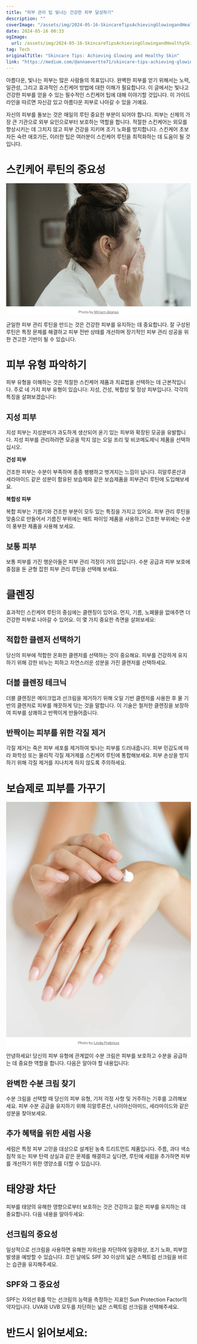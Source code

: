 ```yaml
---
title: "피부 관리 팁 빛나는 건강한 피부 달성하기"
description: ""
coverImage: "/assets/img/2024-05-16-SkincareTipsAchievingGlowingandHealthySkin_0.png"
date: 2024-05-16 00:33
ogImage: 
  url: /assets/img/2024-05-16-SkincareTipsAchievingGlowingandHealthySkin_0.png
tag: Tech
originalTitle: "Skincare Tips: Achieving Glowing and Healthy Skin"
link: "https://medium.com/@annaevertte71/skincare-tips-achieving-glowing-and-healthy-skin-b242ea700044"
---
```



아름다운, 빛나는 피부는 많은 사람들의 목표입니다. 완벽한 피부를 얻기 위해서는 노력, 일관성, 그리고 효과적인 스킨케어 방법에 대한 이해가 필요합니다. 이 글에서는 빛나고 건강한 피부를 얻을 수 있는 필수적인 스킨케어 팁에 대해 이야기할 것입니다. 이 가이드라인을 따르면 자신감 있고 아름다운 피부로 나아갈 수 있을 거예요.

자신의 피부를 돌보는 것은 매일의 루틴 중요한 부분이 되어야 합니다. 피부는 신체의 가장 큰 기관으로 외부 요인으로부터 보호하는 역할을 합니다. 적절한 스킨케어는 외모를 향상시키는 데 그치지 않고 피부 건강을 지키며 조기 노화를 방지합니다. 스킨케어 초보자든 숙련 애호가든, 이러한 팁은 여러분이 스킨케어 루틴을 최적화하는 데 도움이 될 것입니다.

# 스킨케어 루틴의 중요성

<img src="/assets/img/2024-05-16-SkincareTipsAchievingGlowingandHealthySkin_0.png" />



균일한 피부 관리 루틴을 만드는 것은 건강한 피부를 유지하는 데 중요합니다. 잘 구성된 루틴은 특정 문제를 해결하고 피부 전반 상태를 개선하며 장기적인 피부 관리 성공을 위한 견고한 기반이 될 수 있습니다.

# 피부 유형 파악하기

피부 유형을 이해하는 것은 적절한 스킨케어 제품과 치료법을 선택하는 데 근본적입니다. 주로 네 가지 피부 유형이 있습니다: 지성, 건성, 복합성 및 정상 피부입니다. 각각의 특징을 살펴보겠습니다:

## 지성 피부



지성 피부는 지성분비가 과도하게 생산되어 윤기 있는 피부와 확장된 모공을 유발합니다. 지성 피부를 관리하려면 모공을 막지 않는 오일 프리 및 비코메도제닉 제품을 선택하십시오.

**건성 피부**

건조한 피부는 수분이 부족하며 종종 팽팽하고 벗겨지는 느낌이 납니다. 히알루론산과 세라마이드 같은 성분이 함유된 보습제와 같은 보습제품을 피부관리 루틴에 도입해보세요.

**복합성 피부**



복합 피부는 기름기와 건조한 부분이 모두 있는 특징을 가지고 있어요. 피부 관리 루틴을 맞춤으로 만들어서 기름진 부위에는 매트 파이잉 제품을 사용하고 건조한 부위에는 수분이 풍부한 제품을 사용해 보세요.

## 보통 피부

보통 피부를 가진 행운아들은 피부 관리 걱정이 거의 없답니다. 수분 공급과 피부 보호에 중점을 둔 균형 잡힌 피부 관리 루틴을 선택해 보세요.

# 클렌징



효과적인 스킨케어 루틴의 중심에는 클렌징이 있어요. 먼지, 기름, 노폐물을 없애주면 더 건강한 피부로 나아갈 수 있어요. 이 몇 가지 중요한 측면을 살펴보세요:

## 적합한 클렌저 선택하기

당신의 피부에 적합한 온화한 클렌저를 선택하는 것이 중요해요. 피부를 건강하게 유지하기 위해 강한 비누는 피하고 자연스러운 성분을 가진 클렌저를 선택하세요.

## 더블 클렌징 테크닉



더블 클렌징은 메이크업과 선크림을 제거하기 위해 오일 기반 클렌저를 사용한 후 물 기반의 클렌저로 피부를 깨끗하게 닦는 것을 말합니다. 이 기술은 철저한 클렌징을 보장하여 피부를 상쾌하고 반짝이게 만들어줍니다.

## 반짝이는 피부를 위한 각질 제거

각질 제거는 죽은 피부 세포를 제거하여 빛나는 피부를 드러내줍니다. 피부 민감도에 따라 화학성 또는 물리적 각질 제거제를 스킨케어 루틴에 통합해보세요. 피부 손상을 방지하기 위해 각질 제거를 지나치게 하지 않도록 주의하세요.

# 보습제로 피부를 가꾸기



![Skincare Tips Achieving Glowing and Healthy Skin](/assets/img/2024-05-16-SkincareTipsAchievingGlowingandHealthySkin_1.png)

안녕하세요! 당신의 피부 유형에 관계없이 수분 크림은 피부를 보호하고 수분을 공급하는 데 중요한 역할을 합니다. 다음은 알아야 할 내용입니다:

## 완벽한 수분 크림 찾기

수분 크림을 선택할 때 당신의 피부 유형, 기저 걱정 사항 및 거주하는 기후를 고려해보세요. 피부 수분 공급을 유지하기 위해 히알루론산, 나이아신아미드, 세라마이드와 같은 성분을 찾아보세요.



## 추가 혜택을 위한 세럼 사용

세럼은 특정 피부 고민을 대상으로 설계된 농축 트리트먼트 제품입니다. 주름, 과다 색소 침착 또는 피부 탄력 상실과 같은 문제를 해결하고 싶다면, 루틴에 세럼을 추가하면 피부를 개선하기 위한 영양소를 더할 수 있습니다.

# 태양광 차단

피부를 태양의 유해한 영향으로부터 보호하는 것은 건강하고 젊은 피부를 유지하는 데 중요합니다. 다음 내용을 알아두세요:



## 선크림의 중요성

일상적으로 선크림을 사용하면 유해한 자외선을 차단하여 일광화상, 조기 노화, 피부암 발생을 예방할 수 있습니다. 흐린 날에도 SPF 30 이상의 넓은 스펙트럼 선크림을 바르는 습관을 유지해주세요.

## SPF와 그 중요성

SPF는 자외선 B를 막는 선크림의 능력을 측정하는 지표인 Sun Protection Factor의 약자입니다. UVA와 UVB 모두를 차단하는 넓은 스펙트럼 선크림을 선택해주세요.



# 반드시 읽어보세요: